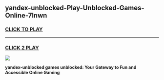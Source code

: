 
## yandex-unblocked-Play-Unblocked-Games-Online-7lnwn
<h3>
<a href="https://premium76.site?title=yandex-unblocked&ref=25A">CLICK TO PLAY</a></h3>
<hr>

<h3>
<a href="https://premium76.site?title=yandex-unblocked&ref=25A">CLICK 2 PLAY</a>
  
</h3>

<a href="https://premium76.site?title=yandex-unblocked&ref=25A"><img src="https://clearcache.store/games.png"></a>


**yandex-unblocked games unblocked: Your Gateway to Fun and Accessible Online Gaming**
